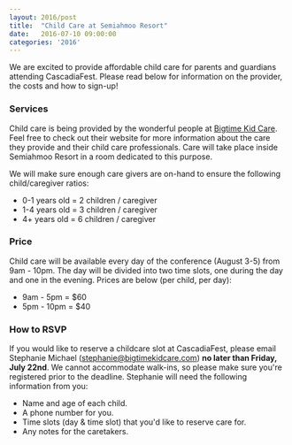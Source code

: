 ```yaml
---
layout: 2016/post
title:  "Child Care at Semiahmoo Resort"
date:   2016-07-10 09:00:00
categories: '2016'
---
```


We are excited to provide affordable child care for parents and guardians attending CascadiaFest. Please read below for information on the provider, the costs and how to sign-up!

### Services

Child care is being provided by the wonderful people at [Bigtime Kid Care](http://www.bigtimekidcare.com/). Feel free to check out their website for more information about the care they provide and their child care professionals. Care will take place inside Semiahmoo Resort in a room dedicated to this purpose.

We will make sure enough care givers are on-hand to ensure the following child/caregiver ratios: 

* 0-1 years old = 2 children / caregiver
* 1-4 years old = 3 children / caregiver
* 4+ years old = 6 children / caregiver

### Price

Child care will be available every day of the conference (August 3-5) from 9am - 10pm. The day will be divided into two time slots, one during the day and one in the evening. Prices are below (per child, per day):

* 9am - 5pm = $60
* 5pm - 10pm = $40

### How to RSVP

If you would like to reserve a childcare slot at CascadiaFest, please email Stephanie Michael (stephanie@bigtimekidcare.com) **no later than Friday, July 22nd**. We cannot accommodate walk-ins, so please make sure you're registered prior to the deadline. Stephanie will need the following information from you:

* Name and age of each child.
* A phone number for you.
* Time slots (day & time slot) that you'd like to reserve care for.
* Any notes for the caretakers.
